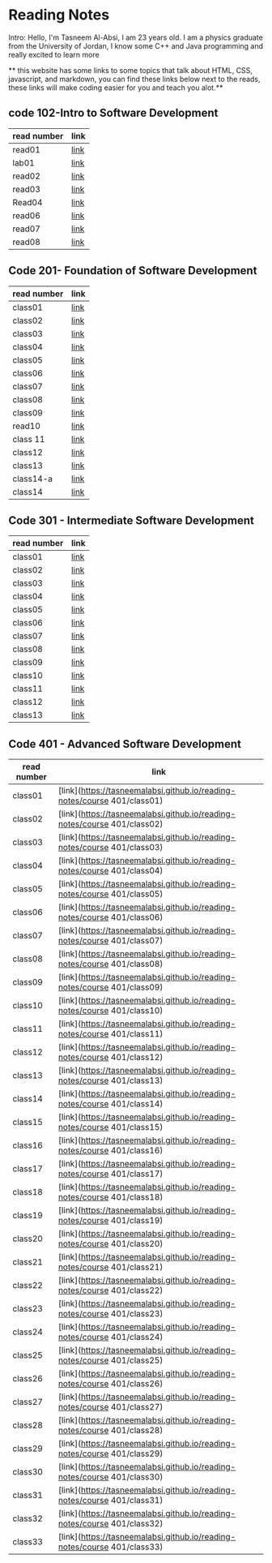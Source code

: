 # Reading Notes

Intro: Hello, I'm Tasneem Al-Absi, I am 23 years old. I am a physics graduate from the University of Jordan, I know some C++ and Java programming and really excited to learn more

** this website has some links to some topics that talk about HTML, CSS, javascript, and markdown, you can find these links below next to the reads, these links will make coding easier for you and teach you alot.** 

## code 102-Intro to Software Development
| read number   | link |
| ----------- | ----------- |
| read01     | [link](https://tasneemalabsi.github.io/reading-notes/read01)     |
| lab01   | [link](https://tasneemalabsi.github.io/reading-notes/lab01)       |
| read02  | [link](https://tasneemalabsi.github.io/reading-notes/read02)      |
| read03   | [link](https://tasneemalabsi.github.io/reading-notes/read03)       |
| Read04 | [link](https://tasneemalabsi.github.io/reading-notes/Read04)      |
| read06 | [link](https://tasneemalabsi.github.io/reading-notes/read06)      |
| read07 | [link](https://tasneemalabsi.github.io/reading-notes/read07)      |
| read08 | [link](https://tasneemalabsi.github.io/reading-notes/read08)      |

## Code 201- Foundation of Software Development

| read number   | link |
| ----------- | ----------- |
| class01     | [link](https://tasneemalabsi.github.io/reading-notes/class01)    |
| class02  | [link](https://tasneemalabsi.github.io/reading-notes/class02)     |
| class03   | [link](https://tasneemalabsi.github.io/reading-notes/class03)       |
| class04 | [link](https://tasneemalabsi.github.io/reading-notes/class04)      |
| class05 | [link](https://tasneemalabsi.github.io/reading-notes/class05)   |
| class06 | [link](https://tasneemalabsi.github.io/reading-notes/class06)     |
| class07 | [link](https://tasneemalabsi.github.io/reading-notes/class07)     |
| class08   | [link](https://tasneemalabsi.github.io/reading-notes/class08)     |
| class09  | [link](https://tasneemalabsi.github.io/reading-notes/class09)   |
| read10   | [link](https://tasneemalabsi.github.io/reading-notes/class10)      |
| class 11 | [link](https://tasneemalabsi.github.io/reading-notes/class11)      |
| class12 | [link](https://tasneemalabsi.github.io/reading-notes/class12)     |
| class13 | [link](https://tasneemalabsi.github.io/reading-notes/class13)     |
| class14-a | [link](https://tasneemalabsi.github.io/reading-notes/class14-a)      |
| class14 | [link](https://tasneemalabsi.github.io/reading-notes/class14-b)     |


## Code 301 - Intermediate Software Development

| read number   | link |
| ----------- | ----------- |
| class01     | [link](https://tasneemalabsi.github.io/reading-notes/course301/lecture01)    |
| class02    | [link](https://tasneemalabsi.github.io/reading-notes/course301/lecture02)    |
| class03    | [link](https://tasneemalabsi.github.io/reading-notes/course301/lecture03)    |
| class04    | [link](https://tasneemalabsi.github.io/reading-notes/course301/lecture04)    |
| class05    | [link](https://tasneemalabsi.github.io/reading-notes/course301/lecture05)    |
| class06   | [link](https://tasneemalabsi.github.io/reading-notes/course301/lecture06)    |
| class07    | [link](https://tasneemalabsi.github.io/reading-notes/course301/lecture07)    |
| class08    | [link](https://tasneemalabsi.github.io/reading-notes/course301/lecture08)    |
| class09    | [link](https://tasneemalabsi.github.io/reading-notes/course301/lecture09)    |
| class10    | [link](https://tasneemalabsi.github.io/reading-notes/course301/lecture10)    |
| class11    | [link](https://tasneemalabsi.github.io/reading-notes/course301/lecture11)    |
| class12    | [link](https://tasneemalabsi.github.io/reading-notes/course301/lecture12)    |
| class13    | [link](https://tasneemalabsi.github.io/reading-notes/course301/lecture13)    |


## Code 401 - Advanced Software Development

| read number   | link |
| ----------- | ----------- |
| class01     | [link](https://tasneemalabsi.github.io/reading-notes/course 401/class01)    |
| class02     | [link](https://tasneemalabsi.github.io/reading-notes/course 401/class02)    |
| class03     | [link](https://tasneemalabsi.github.io/reading-notes/course 401/class03)    |
| class04     | [link](https://tasneemalabsi.github.io/reading-notes/course 401/class04)    |
| class05     | [link](https://tasneemalabsi.github.io/reading-notes/course 401/class05)    |
| class06     | [link](https://tasneemalabsi.github.io/reading-notes/course 401/class06)    |
| class07     | [link](https://tasneemalabsi.github.io/reading-notes/course 401/class07)    |
| class08     | [link](https://tasneemalabsi.github.io/reading-notes/course 401/class08)    |
| class09     | [link](https://tasneemalabsi.github.io/reading-notes/course 401/class09)    |
| class10     | [link](https://tasneemalabsi.github.io/reading-notes/course 401/class10)    |
| class11     | [link](https://tasneemalabsi.github.io/reading-notes/course 401/class11)    |
| class12     | [link](https://tasneemalabsi.github.io/reading-notes/course 401/class12)    |
| class13     | [link](https://tasneemalabsi.github.io/reading-notes/course 401/class13)    |
| class14     | [link](https://tasneemalabsi.github.io/reading-notes/course 401/class14)    |
| class15     | [link](https://tasneemalabsi.github.io/reading-notes/course 401/class15)    |
| class16     | [link](https://tasneemalabsi.github.io/reading-notes/course 401/class16)    |
| class17     | [link](https://tasneemalabsi.github.io/reading-notes/course 401/class17)    |
| class18     | [link](https://tasneemalabsi.github.io/reading-notes/course 401/class18)    |
| class19     | [link](https://tasneemalabsi.github.io/reading-notes/course 401/class19)    |
| class20     | [link](https://tasneemalabsi.github.io/reading-notes/course 401/class20)    |
| class21     | [link](https://tasneemalabsi.github.io/reading-notes/course 401/class21)    |
| class22     | [link](https://tasneemalabsi.github.io/reading-notes/course 401/class22)    |
| class23     | [link](https://tasneemalabsi.github.io/reading-notes/course 401/class23)    |
| class24     | [link](https://tasneemalabsi.github.io/reading-notes/course 401/class24)    |
| class25     | [link](https://tasneemalabsi.github.io/reading-notes/course 401/class25)    |
| class26     | [link](https://tasneemalabsi.github.io/reading-notes/course 401/class26)    |
| class27     | [link](https://tasneemalabsi.github.io/reading-notes/course 401/class27)    |
| class28     | [link](https://tasneemalabsi.github.io/reading-notes/course 401/class28)    |
| class29     | [link](https://tasneemalabsi.github.io/reading-notes/course 401/class29)    |
| class30     | [link](https://tasneemalabsi.github.io/reading-notes/course 401/class30)    |
| class31     | [link](https://tasneemalabsi.github.io/reading-notes/course 401/class31)    |
| class32     | [link](https://tasneemalabsi.github.io/reading-notes/course 401/class32)    |
| class33     | [link](https://tasneemalabsi.github.io/reading-notes/course 401/class33)    |



